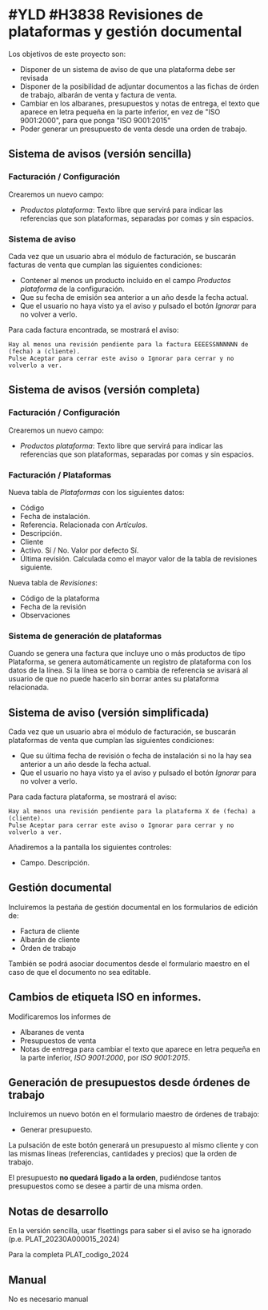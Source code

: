 # #YLD #H3838 Revisiones de plataformas y gestión documental

Los objetivos de este proyecto son:
+ Disponer de un sistema de aviso de que una plataforma debe ser revisada
+ Disponer de la posibilidad de adjuntar documentos a las fichas de órden de trabajo, albarán de venta y factura de venta.
+ Cambiar en los albaranes, presupuestos y notas de entrega, el texto que aparece en letra pequeña en la parte inferior, en vez de "ISO 9001:2000", para que ponga "ISO 9001:2015"
+ Poder generar un presupuesto de venta desde una orden de trabajo.

## Sistema de avisos (versión sencilla)

### Facturación / Configuración
Crearemos un nuevo campo:
+ _Productos plataforma_: Texto libre que servirá para indicar las referencias que son plataformas, separadas por comas y sin espacios.

### Sistema de aviso
Cada vez que un usuario abra el módulo de facturación, se buscarán facturas de venta que cumplan las siguientes condiciones:
+ Contener al menos un producto incluido en el campo _Productos plataforma_ de la configuración.
+ Que su fecha de emisión sea anterior a un año desde la fecha actual.
+ Que el usuario no haya visto ya el aviso y pulsado el botón _Ignorar_ para no volver a verlo.

Para cada factura encontrada, se mostrará el aviso:
```
Hay al menos una revisión pendiente para la factura EEEESSNNNNNN de (fecha) a (cliente).
Pulse Aceptar para cerrar este aviso o Ignorar para cerrar y no volverlo a ver.
```

## Sistema de avisos (versión completa)

### Facturación / Configuración
Crearemos un nuevo campo:
+ _Productos plataforma_: Texto libre que servirá para indicar las referencias que son plataformas, separadas por comas y sin espacios.

### Facturación / Plataformas
Nueva tabla de _Plataformas_ con los siguientes datos:
* Código
* Fecha de instalación.
* Referencia. Relacionada con _Artículos_.
* Descripción.
* Cliente
* Activo. Sí / No. Valor por defecto Sí.
* Última revisión. Calculada como el mayor valor de la tabla de revisiones siguiente.

Nueva tabla de _Revisiones_:
* Código de la plataforma
* Fecha de la revisión
* Observaciones

### Sistema de generación de plataformas
Cuando se genera una factura que incluye uno o más productos de tipo Plataforma, se genera automáticamente un registro de plataforma con los datos de la línea.
Si la línea se borra o cambia de referencia se avisará al usuario de que no puede hacerlo sin borrar antes su plataforma relacionada.

## Sistema de aviso (versión simplificada)
Cada vez que un usuario abra el módulo de facturación, se buscarán plataformas de venta que cumplan las siguientes condiciones:
+ Que su última fecha de revisión o fecha de instalación si no la hay sea anterior a un año desde la fecha actual.
+ Que el usuario no haya visto ya el aviso y pulsado el botón _Ignorar_ para no volver a verlo.

Para cada factura plataforma, se mostrará el aviso:
```
Hay al menos una revisión pendiente para la plataforma X de (fecha) a (cliente).
Pulse Aceptar para cerrar este aviso o Ignorar para cerrar y no volverlo a ver.
```

Añadiremos a la pantalla los siguientes controles:
+ Campo. Descripción.

## Gestión documental
Incluiremos la pestaña de gestión documental en los formularios de edición de:
+ Factura de cliente
+ Albarán de cliente
+ Órden de trabajo

También se podrá asociar documentos desde el formulario maestro en el caso de que el documento no sea editable.

## Cambios de etiqueta ISO en informes.
Modificaremos los informes de
+ Albaranes de venta
+ Presupuestos de venta
+ Notas de entrega
para cambiar el texto que aparece en letra pequeña en la parte inferior, _ISO 9001:2000_, por _ISO 9001:2015_.

## Generación de presupuestos desde órdenes de trabajo
Incluiremos un nuevo botón en el formulario maestro de órdenes de trabajo:
+ Generar presupuesto.

La pulsación de este botón generará un presupuesto al mismo cliente y con las mismas líneas (referencias, cantidades y precios) que la orden de trabajo.

El presupuesto __no quedará ligado a la orden__, pudiéndose tantos presupuestos como se desee a partir de una misma orden.

## Notas de desarrollo
En la versión sencilla, usar flsettings para saber si el aviso se ha ignorado (p.e. PLAT_20230A000015_2024)

Para la completa PLAT_codigo_2024

## Manual
No es necesario manual
